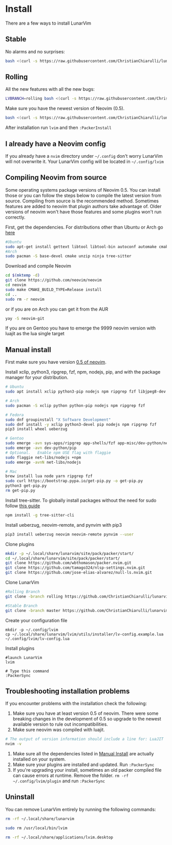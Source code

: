 # Install

There are a few ways to install LunarVim

## Stable

No alarms and no surprises:

```bash
bash <(curl -s https://raw.githubusercontent.com/ChristianChiarulli/lunarvim/master/utils/installer/install.sh)
```

## Rolling

All the new features with all the new bugs:

```bash
LVBRANCH=rolling bash <(curl -s https://raw.githubusercontent.com/ChristianChiarulli/lunarvim/rolling/utils/installer/install.sh)
```

Make sure you have the newest version of Neovim (0.5).

``` bash
bash <(curl -s https://raw.githubusercontent.com/ChristianChiarulli/lunarvim/master/utils/installer/install.sh)
```

After installation run `lvim` and then `:PackerInstall`

## I already have a Neovim config

If you already have a `nvim` directory under `~/.config` don't worry LunarVim will not overwrite it. Your LunarVim config will be located in `~/.config/lvim`


## Compiling Neovim from source

Some operating systems package versions of Neovim 0.5. You can install
those or you can follow the steps below to compile the latest version from source.
Compiling from source is the recommended method.  Sometimes features are added to neovim that plugin authors take advantage of.  Older versions of neovim won't have those features and some plugins won't run correctly.  

First, get the dependencies. For distributions other than Ubuntu or Arch
go
[here](https://github.com/neovim/neovim/wiki/Building-Neovim#build-prerequisites)

``` bash
#Ubuntu
sudo apt-get install gettext libtool libtool-bin autoconf automake cmake g++ pkg-config unzip build-essential
#Arch
sudo pacman -S base-devel cmake unzip ninja tree-sitter
```

Download and compile Neovim

``` bash
cd $(mktemp -d)
git clone https://github.com/neovim/neovim
cd neovim
sudo make CMAKE_BUILD_TYPE=Release install
cd ..
sudo rm -r neovim
```

or if you are on Arch you can get it from the AUR

``` bash
yay -S neovim-git
```


If you are on Gentoo you have to emerge the 9999 neovim version with luajit as the lua single target

## Manual install 

First make sure you have version [0.5 of
neovim](#compiling-neovim-from-source).


Install xclip, python3, ripgrep, fzf, npm, nodejs, pip, and with the package manager for your distribution.

```bash
# Ubuntu
sudo apt install xclip python3-pip nodejs npm ripgrep fzf libjpeg8-dev zlib1g-dev python-dev python3-dev libxtst-dev python3-pip

# Arch
sudo pacman -S xclip python python-pip nodejs npm ripgrep fzf 

# Fedora
sudo dnf groupinstall "X Software Development"
sudo dnf install -y xclip python3-devel pip nodejs npm ripgrep fzf 
pip3 install wheel ueberzug

# Gentoo
sudo emerge -avn sys-apps/ripgrep app-shells/fzf app-misc/dev-python/neovim-remote virtual/jpeg sys-libs/zlib
sudo emerge -avn dev-python/pip
# Optional.   Enable npm USE flag with flaggie
sudo flaggie net-libs/nodejs +npm
sudo emerge -avnN net-libs/nodejs

# Mac
brew install lua node yarn ripgrep fzf 
sudo curl https://bootstrap.pypa.io/get-pip.py -o get-pip.py
python3 get-pip.py
rm get-pip.py
```

Install tree-sitter.  To globally install packages without the need for sudo
follow [this guide](https://docs.npmjs.com/resolving-eacces-permissions-errors-when-installing-packages-globally)

```bash
npm install -g tree-sitter-cli
```

Install ueberzug, neovim-remote, and pynvim with pip3

```bash
pip3 install ueberzug neovim neovim-remote pynvim --user
```

Clone plugins 

```bash
mkdir -p ~/.local/share/lunarvim/site/pack/packer/start/
cd ~/.local/share/lunarvim/site/pack/packer/start/
git clone https://github.com/wbthomason/packer.nvim.git
git clone https://github.com/tamago324/nlsp-settings.nvim.git
git clone https://github.com/jose-elias-alvarez/null-ls.nvim.git
```

Clone LunarVim
```bash
#Rolling Branch
git clone -branch rolling https://github.com/ChristianChiarulli/lunarvim.git 

#Stable Branch
git clone -branch master https://github.com/ChristianChiarulli/lunarvim.git 
```

Create your configuration file
```
mkdir -p ~/.config/lvim
cp ~/.local/share/lunarvim/lvim/utils/installer/lv-config.example.lua ~/.config/lvim/lv-config.lua
```

Install plugins
```
#launch LunarVim
lvim

# Type this command
:PackerSync
```

## Troubleshooting installation problems
If you encounter problems with the installation check the following: 
1. Make sure you have at least version 0.5 of neovim. There were some breaking changes in the development of 0.5 so upgrade to the newest available version to rule out incompatibilities.  
1. Make sure neovim was compiled with luajit. 
  ```bash
  # The output of version information should include a line for: LuaJIT 
  nvim -v
  ```
1. Make sure all the dependencies listed in [Manual Install](#manual-install) are actually installed on your system.
1. Make sure your plugins are installed and updated. Run `:PackerSync`
1. If you're upgrading your install, sometimes an old packer compiled file can cause errors at runtime.  Remove the folder.  `rm -rf ~/.config/lvim/plugin` and run `:PackerSync`

## Uninstall

You can remove LunarVim entirely by running the following commands: 

```bash
rm -rf ~/.local/share/lunarvim

sudo rm /usr/local/bin/lvim

rm -rf ~/.local/share/applications/lvim.desktop
```


